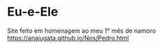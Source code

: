 # Eu-e-Ele
Site feito em homenagem ao meu 1° mês de namoro
https://anajugata.github.io/Nos/Pedro.html
